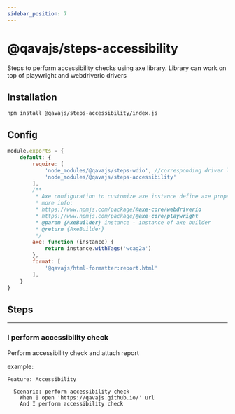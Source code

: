 ```yaml
---
sidebar_position: 7
---
```


# @qavajs/steps-accessibility
Steps to perform accessibility checks using axe library.
Library can work on top of playwright and webdriverio drivers

## Installation
`npm install @qavajs/steps-accessibility/index.js`

## Config
```javascript
module.exports = {
    default: {
        require: [
            'node_modules/@qavajs/steps-wdio', //corresponding driver library should be imported first
            'node_modules/@qavajs/steps-accessibility'
        ],
        /**
         * Axe configuration to customize axe instance define axe property which is a function that accepts AxeBuilder instance
         * more info:
         * https://www.npmjs.com/package/@axe-core/webdriverio
         * https://www.npmjs.com/package/@axe-core/playwright
         * @param {AxeBuilder} instance - instance of axe builder 
         * @return {AxeBuilder}
         */
        axe: function (instance) {
            return instance.withTags('wcag2a')
        },
        format: [
            '@qavajs/html-formatter:report.html'
        ],
    }
}
```

## Steps

---
### I perform accessibility check

Perform accessibility check and attach report

example:
```gherkin
Feature: Accessibility

  Scenario: perform accessibility check
    When I open 'https://qavajs.github.io/' url
    And I perform accessibility check
```

